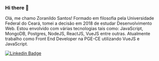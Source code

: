 ### Hi there 👋

Olá, me chamo Zoranildo Santos! Formado em filosofia pela Universidade Federal do Ceará, tomei a decisão em 2018 de estudar Desenvolvimento Web. Estou envolvido com várias tecnologias tais como: JavaScript, MongoDB, Postgres, NodeJS, ReactJS, VueJS entre outras. Atualmente trabalho como Front End Developer na PGE-CE utilizando VueJS e JavaScript.

[![Linkedin Badge](https://img.shields.io/badge/-LinkedIn-blue?style=flat-square&logo=Linkedin&logoColor=white&link=https://www.linkedin.com/in/zoranildosantos)](https://www.linkedin.com/in/zoranildosantos)

<!--
**zorasantos/zorasantos** is a ✨ _special_ ✨ repository because its `README.md` (this file) appears on your GitHub profile.

Here are some ideas to get you started:

- 🔭 I’m currently working on ...
- 🌱 I’m currently learning ...
- 👯 I’m looking to collaborate on ...
- 🤔 I’m looking for help with ...
- 💬 Ask me about ...
- 📫 How to reach me: ...
- 😄 Pronouns: ...
- ⚡ Fun fact: ...
-->
